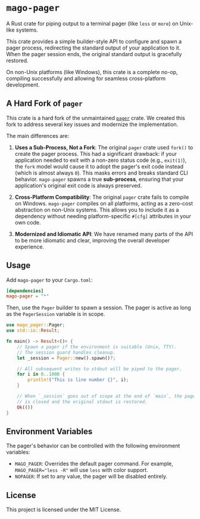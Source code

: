 # `mago-pager`

A Rust crate for piping output to a terminal pager (like `less` or `more`) on Unix-like systems.

This crate provides a simple builder-style API to configure and spawn a pager process, redirecting the standard output of your application to it. When the pager session ends, the original standard output is gracefully restored.

On non-Unix platforms (like Windows), this crate is a complete no-op, compiling successfully and allowing for seamless cross-platform development.

## A Hard Fork of `pager`

This crate is a hard fork of the unmaintained [`pager`](https://crates.io/crates/pager) crate. We created this fork to address several key issues and modernize the implementation.

The main differences are:

1.  **Uses a Sub-Process, Not a Fork**: The original `pager` crate used `fork()` to create the pager process. This had a significant drawback: if your application needed to exit with a non-zero status code (e.g., `exit(1)`), the `fork` model would cause it to adopt the pager's exit code instead (which is almost always `0`). This masks errors and breaks standard CLI behavior. `mago-pager` spawns a true **sub-process**, ensuring that your application's original exit code is always preserved.

2.  **Cross-Platform Compatibility**: The original `pager` crate fails to compile on Windows. `mago-pager` compiles on all platforms, acting as a zero-cost abstraction on non-Unix systems. This allows you to include it as a dependency without needing platform-specific `#[cfg]` attributes in your own code.

3.  **Modernized and Idiomatic API**: We have renamed many parts of the API to be more idiomatic and clear, improving the overall developer experience.

## Usage

Add `mago-pager` to your `Cargo.toml`:

```toml
[dependencies]
mago-pager = "*"
```

Then, use the `Pager` builder to spawn a session. The pager is active as long as the `PagerSession` variable is in scope.

```rust
use mago_pager::Pager;
use std::io::Result;

fn main() -> Result<()> {
    // Spawn a pager if the environment is suitable (Unix, TTY).
    // The session guard handles cleanup.
    let _session = Pager::new().spawn()?;

    // All subsequent writes to stdout will be piped to the pager.
    for i in 0..1000 {
        println!("This is line number {}", i);
    }

    // When `_session` goes out of scope at the end of `main`, the pager
    // is closed and the original stdout is restored.
    Ok(())
}
```

## Environment Variables

The pager's behavior can be controlled with the following environment variables:

- `MAGO_PAGER`: Overrides the default pager command. For example, `MAGO_PAGER="less -R"` will use `less` with color support.
- `NOPAGER`: If set to any value, the pager will be disabled entirely.

## License

This project is licensed under the MIT License.
